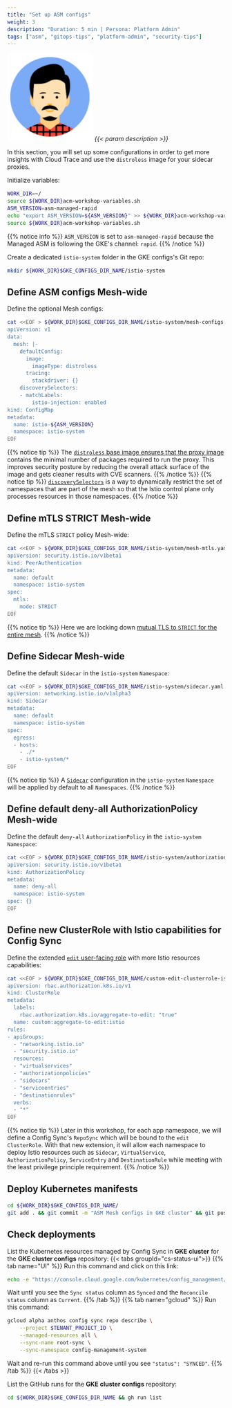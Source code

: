 ```yaml
---
title: "Set up ASM configs"
weight: 3
description: "Duration: 5 min | Persona: Platform Admin"
tags: ["asm", "gitops-tips", "platform-admin", "security-tips"]
---
```

![Platform Admin](/images/platform-admin.png)
_{{< param description >}}_

In this section, you will set up some configurations in order to get more insights with Cloud Trace and use the `distroless` image for your sidecar proxies.

Initialize variables:
```Bash
WORK_DIR=~/
source ${WORK_DIR}acm-workshop-variables.sh
ASM_VERSION=asm-managed-rapid
echo "export ASM_VERSION=${ASM_VERSION}" >> ${WORK_DIR}acm-workshop-variables.sh
source ${WORK_DIR}acm-workshop-variables.sh
```
{{% notice info %}}
`ASM_VERSION` is set to `asm-managed-rapid` because the Managed ASM is following the GKE's channel: `rapid`.
{{% /notice %}}

Create a dedicated `istio-system` folder in the GKE configs's Git repo:
```Bash
mkdir ${WORK_DIR}$GKE_CONFIGS_DIR_NAME/istio-system
```

## Define ASM configs Mesh-wide

Define the optional Mesh configs:
```Bash
cat <<EOF > ${WORK_DIR}$GKE_CONFIGS_DIR_NAME/istio-system/mesh-configs.yaml
apiVersion: v1
data:
  mesh: |-
    defaultConfig:
      image:
        imageType: distroless
      tracing:
        stackdriver: {}
    discoverySelectors:
    - matchLabels:
        istio-injection: enabled
kind: ConfigMap
metadata:
  name: istio-${ASM_VERSION}
  namespace: istio-system
EOF
```
{{% notice tip %}}
The [`distroless` base image ensures that the proxy image](https://cloud.google.com/service-mesh/docs/managed/enable-managed-anthos-service-mesh-optional-features#distroless_proxy_image) contains the minimal number of packages required to run the proxy. This improves security posture by reducing the overall attack surface of the image and gets cleaner results with CVE scanners.
{{% /notice %}}
{{% notice tip %}}
[`discoverySelectors`](https://istio.io/latest/blog/2021/discovery-selectors/) is a way to dynamically restrict the set of namespaces that are part of the mesh so that the Istio control plane only processes resources in those namespaces.
{{% /notice %}}

## Define mTLS STRICT Mesh-wide

Define the mTLS `STRICT` policy Mesh-wide:
```Bash
cat <<EOF > ${WORK_DIR}$GKE_CONFIGS_DIR_NAME/istio-system/mesh-mtls.yaml
apiVersion: security.istio.io/v1beta1
kind: PeerAuthentication
metadata:
  name: default
  namespace: istio-system
spec:
  mtls:
    mode: STRICT
EOF
```
{{% notice tip %}}
Here we are locking down [mutual TLS to `STRICT` for the entire mesh](https://istio.io/latest/docs/tasks/security/authentication/mtls-migration/#lock-down-mutual-tls-for-the-entire-mesh).
{{% /notice %}}

## Define Sidecar Mesh-wide

Define the default `Sidecar` in the `istio-system` `Namespace`:
```Bash
cat <<EOF > ${WORK_DIR}$GKE_CONFIGS_DIR_NAME/istio-system/sidecar.yaml
apiVersion: networking.istio.io/v1alpha3
kind: Sidecar
metadata:
  name: default
  namespace: istio-system
spec:
  egress:
  - hosts:
    - ./*
    - istio-system/*
EOF
```
{{% notice tip %}}
A [`Sidecar`](https://istio.io/latest/docs/reference/config/networking/sidecar/) configuration in the `istio-system` `Namespace` will be applied by default to all `Namespaces`.
{{% /notice %}}

## Define default deny-all AuthorizationPolicy Mesh-wide

Define the default `deny-all` `AuthorizationPolicy` in the `istio-system` `Namespace`:
```Bash
cat <<EOF > ${WORK_DIR}$GKE_CONFIGS_DIR_NAME/istio-system/authorizationpolicy_denyall.yaml
apiVersion: security.istio.io/v1beta1
kind: AuthorizationPolicy
metadata:
  name: deny-all
  namespace: istio-system
spec: {}
EOF
```

## Define new ClusterRole with Istio capabilities for Config Sync

Define the extended [`edit` user-facing role](https://kubernetes.io/docs/reference/access-authn-authz/rbac/#user-facing-roles) with more Istio resources capabilities:
```Bash
cat <<EOF > ${WORK_DIR}$GKE_CONFIGS_DIR_NAME/custom-edit-clusterrole-istio.yaml
apiVersion: rbac.authorization.k8s.io/v1
kind: ClusterRole
metadata:
  labels:
    rbac.authorization.k8s.io/aggregate-to-edit: "true"
  name: custom:aggregate-to-edit:istio
rules:
- apiGroups:
  - "networking.istio.io"
  - "security.istio.io"
  resources:
  - "virtualservices"
  - "authorizationpolicies"
  - "sidecars"
  - "serviceentries"
  - "destinationrules"
  verbs:
  - "*"
EOF
```
{{% notice tip %}}
Later in this workshop, for each app namespace, we will define a Config Sync's `RepoSync` which will be bound to the `edit` `ClusterRole`. With that new extension, it will allow each namespace to deploy Istio resources such as `Sidecar`, `VirtualService`, `AuthorizationPolicy`, `ServiceEntry` and `DestinationRule` while meeting with the least privilege principle requirement.
{{% /notice %}}

## Deploy Kubernetes manifests

```Bash
cd ${WORK_DIR}$GKE_CONFIGS_DIR_NAME/
git add . && git commit -m "ASM Mesh configs in GKE cluster" && git push origin main
```

## Check deployments

List the Kubernetes resources managed by Config Sync in **GKE cluster** for the **GKE cluster configs** repository:
{{< tabs groupId="cs-status-ui">}}
{{% tab name="UI" %}}
Run this command and click on this link:
```Bash
echo -e "https://console.cloud.google.com/kubernetes/config_management/packages?project=${TENANT_PROJECT_ID}"
```
Wait until you see the `Sync status` column as `Synced` and the `Reconcile status` column as `Current`.
{{% /tab %}}
{{% tab name="gcloud" %}}
Run this command:
```Bash
gcloud alpha anthos config sync repo describe \
    --project $TENANT_PROJECT_ID \
    --managed-resources all \
    --sync-name root-sync \
    --sync-namespace config-management-system
```
Wait and re-run this command above until you see `"status": "SYNCED"`.
{{% /tab %}}
{{< /tabs >}}

List the GitHub runs for the **GKE cluster configs** repository:
```Bash
cd ${WORK_DIR}$GKE_CONFIGS_DIR_NAME && gh run list
```